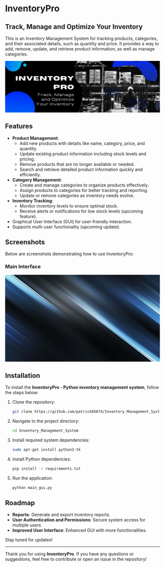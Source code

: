 # InventoryPro
## Track, Manage and Optimize Your Inventory
This is an Inventory Management System for tracking products, categories, and their associated details, such as quantity and price. It provides a way to add, remove, update, and retrieve product information, as well as manage categories.

![My Image](/logo_inventorypro.png)

## Features
- **Product Management**:
  - Add new products with details like name, category, price, and quantity.
  - Update existing product information including stock levels and pricing.
  - Remove products that are no longer available or needed.
  - Search and retrieve detailed product information quickly and efficiently.
- **Category Management**:
  - Create and manage categories to organize products effectively.
  - Assign products to categories for better tracking and reporting.
  - Update or remove categories as inventory needs evolve.
- **Inventory Tracking**:
  - Monitor inventory levels to ensure optimal stock.
  - Receive alerts or notifications for low stock levels (upcoming feature).
- Graphical User Interface (GUI) for user-friendly interaction.
- Supports multi-user functionality (upcoming update).

## Screenshots
Below are screenshots demonstrating how to use InventoryPro:

### Main Interface
![Main Interface](inv5.png)


## Installation
To install the **InventoryPro - Python inventory management system**, follow the steps below:

1. Clone the repository:

   ```bash
   git clone https://github.com/patrick85674/Inventory_Management_System.git
   ```

2. Navigate to the project directory:

   ```bash
   cd Inventory_Management_System
   ```

3. Install required system dependencies:

   ```bash
   sudo apt-get install python3-tk
   ```

4. Install Python dependencies:

   ```bash
   pip install -r requirements.txt
   ```

5. Run the application:

   ```bash
   python main_gui.py
   ```

## Roadmap
- **Reports**: Generate and export inventory reports.
- **User Authentication and Permissions**: Secure system access for multiple users.
- **Improved User Interface**: Enhanced GUI with more functionalities.

Stay tuned for updates!


---
Thank you for using **InventoryPro**. If you have any questions or suggestions, feel free to contribute or open an issue in the repository!
